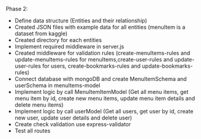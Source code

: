 Phase 2:
-  Define data structure (Entities and their relationship)
-  Created JSON files with example data for all entities (menuItem is a dataset from kaggle)
-  Created directory for each entities
-  Implement required middleware in server.js
-  Created middleware for validation rules (create-menuItems-rules and update-menuItems-rules for menuItems,create-user-rules and update-user-rules for users, create-bookmarks-rules and update-bookmarks-rules)
-  Connect database with mongoDB and create MenuItemSchema and userSchema in menuItems-model
-  Implement logic by call MenuItemItemModel (Get all menu items, get menu item by id, create new menu items, update menu item details and delete menu items)
-  Implement logic by call userModel (Get all users, get user by id, create new user, update user details and delete user)
- Create check validation use express-validator
- Test all routes
